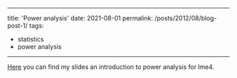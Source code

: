 ---
title: 'Power analysis'
date: 2021-08-01
permalink: /posts/2012/08/blog-post-1/
tags:
  - statistics
  - power analysis
  ---

<a href="https://gemmarepiso.github.io/poweranalysis.html">Here</a> you can find my slides  an introduction to power analysis for lme4.
